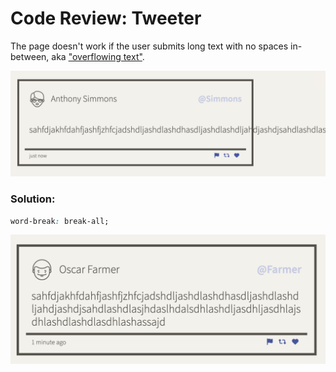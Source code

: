 # Code Review: Tweeter

The page doesn't work if the user submits long text with no spaces in-between, aka ["overflowing text"](https://developer.mozilla.org/en-US/docs/Web/CSS/CSS_text/Wrapping_breaking_text). 

!["Overflowing text on a post"](../images/Week_11_Tweeter_Before.png)

### Solution: 
```css
word-break: break-all;
```

!["Wrapping text on a post"](../images/Week_11_Tweeter_After.png)
